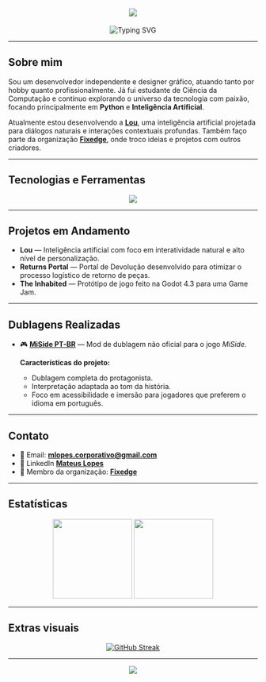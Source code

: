 <h1 align="center">
  <img src="https://capsule-render.vercel.app/api?type=waving&height=200&color=fcb212&text=MATEUS%20LOPES&section=header&textBg=false&fontColor=ffffff&fontSize=40&fontAlignY=30&desc=Full%20Stack%20Developer&descAlignY=45&descSize=18" />
</h1>

<p align="center">
  <img src="https://readme-typing-svg.herokuapp.com?font=Fira+Code&weight=600&size=22&pause=1000&color=fcb212&center=true&vCenter=true&width=435&lines=AI+ENGINEER;GRAPHIC+DESIGNER;GAME+DEVELOPER;AMATEUR+VOICE+ACTOR" alt="Typing SVG" />
</p>

---

## Sobre mim

Sou um desenvolvedor independente e designer gráfico, atuando tanto por hobby quanto profissionalmente. Já fui estudante de Ciência da Computação e continuo explorando o universo da tecnologia com paixão, focando principalmente em **Python** e **Inteligência Artificial**.

Atualmente estou desenvolvendo a **[Lou](https://github.com/Etamus/Lou)**, uma inteligência artificial projetada para diálogos naturais e interações contextuais profundas. Também faço parte da organização [**Fixedge**](https://github.com/Fixedge), onde troco ideias e projetos com outros criadores.

---

## Tecnologias e Ferramentas

<div align="center">
  <img src="https://skillicons.dev/icons?i=python,cpp,js,vba,html,css,unity,unreal,godot,photoshop,blender,gcloud" />
</div>

---

## Projetos em Andamento

- **Lou** — Inteligência artificial com foco em interatividade natural e alto nível de personalização.
- **Returns Portal** — Portal de Devolução desenvolvido para otimizar o processo logístico de retorno de peças.
- **The Inhabited** — Protótipo de jogo feito na Godot 4.3 para uma Game Jam.

---

## Dublagens Realizadas

- 🎮 [**MiSide PT-BR**](https://www.nexusmods.com/miside/mods/551) — Mod de dublagem não oficial para o jogo *MiSide*.

  **Características do projeto:**
  - Dublagem completa do protagonista.
  - Interpretação adaptada ao tom da história.
  - Foco em acessibilidade e imersão para jogadores que preferem o idioma em português.
    
---    

## Contato

- 📧 Email: **mlopes.corporativo@gmail.com**
- 🔗 LinkedIn [**Mateus Lopes**](https://www.linkedin.com/in/mateuslopesd)
- 🏢 Membro da organização: [**Fixedge**](https://github.com/Fixedge)
---

## Estatísticas

<div align="center">
  <img height="160em" src="https://github-readme-stats.vercel.app/api?username=Etamus&show_icons=true&theme=dark&hide_border=true&title_color=f09a07&icon_color=f09a07"/>
  <img height="160em" src="https://github-readme-stats.vercel.app/api/top-langs/?username=Etamus&layout=compact&theme=dark&hide_border=true&title_color=f09a07"/>
</div>

---

## Extras visuais


<p align="center">
  <a href="https://git.io/streak-stats"><img src="https://streak-stats.demolab.com?user=Etamus&theme=dark&hide_border=true&locale=pt_BR" alt="GitHub Streak" /></a>
</p>

---

<p align="center">
  <img src="https://capsule-render.vercel.app/api?type=waving&color=fcb212&height=120&section=footer"/>
</p>
